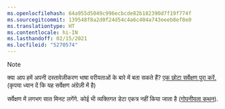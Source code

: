 ```yaml
---
ms.openlocfilehash: 64a955d5049c996ecbcde82b182390d7f19f774f
ms.sourcegitcommit: 139548f8a2d0f24d54c4a6c404a743eeeb8ef8e0
ms.translationtype: HT
ms.contentlocale: hi-IN
ms.lasthandoff: 02/15/2021
ms.locfileid: "5270574"
---
```

> [!NOTE]
>क्या आप हमें अपनी दस्तावेज़ीकरण भाषा वरीयताओं के बारे में बता सकते हैं? [एक छोटा सर्वेक्षण पूरा करें.](https://aka.ms/BAG_Docs_Language_Survey) (कृपया ध्यान दें कि यह सर्वेक्षण अंग्रेज़ी में है)
>
>सर्वेक्षण में लगभग सात मिनट लगेंगे. कोई भी व्यक्तिगत डेटा एकत्र नहीं किया जाता है ([गोपनीयता कथन](https://go.microsoft.com/fwlink/?LinkId=521839)).
